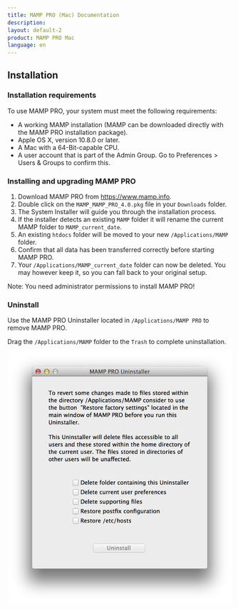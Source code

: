 ```yaml
---
title: MAMP PRO (Mac) Documentation
description: 
layout: default-2
product: MAMP PRO Mac
language: en
---
```


## Installation

### Installation requirements

To use MAMP PRO, your system must meet the following requirements:

- A working MAMP installation (MAMP can be downloaded directly with the MAMP PRO installation package).
- Apple OS X, version 10.8.0 or later.
- A Mac with a 64-Bit-capable CPU.
- A user account that is part of the Admin Group. Go to Preferences > Users & Groups to confirm this.

### Installing and upgrading MAMP PRO

1. Download MAMP PRO from https://www.mamp.info.
2. Double click on the `MAMP_MAMP_PRO_4.0.pkg` file in your `Downloads` folder.
3. The System Installer will guide you through the installation process.
4. If the installer detects an existing `MAMP` folder it will rename the current MAMP folder to `MAMP_current_date`.
5. An existing `htdocs` folder will be moved to your new `/Applications/MAMP` folder.
6. Confirm that all data has been transferred correctly before starting MAMP PRO.
7. Your `/Applications/MAMP_current_date` folder can now be deleted. You may however keep it, so you can fall back to your original setup.

<div class="alert" role="alert">
Note: You need administrator permissions to install MAMP PRO!
</div>

### Uninstall

Use the MAMP PRO Uninstaller located in `/Applications/MAMP PRO` to remove MAMP PRO.

Drag the `/Applications/MAMP` folder to the `Trash` to complete uninstallation.

![MAMP](Uninstaller.png)
